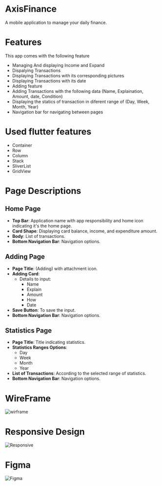 # AxisFinance
A mobile application to manage your daily finance.

# Features

This app comes with the following feature

 - Managing And displaying Income and Expand 
 - Dispalying Transactions
 - Displaying Transactions with its corresponding pictures
 - Displaying Transactions with its date
 - Adding feature
 - Adding Transactions with the following data (Name, Explaination, Amount, date, Condition)
 - Displaying the statics of transaction in diferent range of (Day, Week, Month, Year)
 - Navigation bar for navigating between pages

# Used flutter features
 - Container
 - Row 
 - Column
 - Stack 
 - SliverList
 - GridView
# Page Descriptions
## Home Page
- **Top Bar**: Application name with app responsibility and home icon indicating it's the home page.
- **Card Shape**: Displaying card balance, income, and expenditure amount.
- **Body**: List of transactions.
- **Bottom Navigation Bar**: Navigation options.

## Adding Page
- **Page Title**: (Adding) with attachment icon.
- **Adding Card**: 
  - Details to input:
    - Name
    - Explain
    - Amount
    - How
    - Date
- **Save Button**: To save the input.
- **Bottom Navigation Bar**: Navigation options.

## Statistics Page
- **Page Title**: Title indicating statistics.
- **Statistics Ranges Options**: 
  - Day
  - Week
  - Month
  - Year
- **List of Transactions**: According to the selected range of statistics.
- **Bottom Navigation Bar**: Navigation options.
 



# WireFrame
![wirframe](https://github.com/YasarMushtaq1/axisfinance/assets/124120950/7e7c6b63-253f-49cd-a47d-afa955a9dccb)



# Responsive Design
![Responsive ](https://github.com/YasarMushtaq1/axisfinance/assets/124120950/42d12812-0650-4768-96f0-007bbff1d037)



# Figma

![Figma](https://github.com/YasarMushtaq1/axisfinance/assets/124120950/8a33bf58-a9ec-4e8c-9b6e-50e70ed4ad01)

